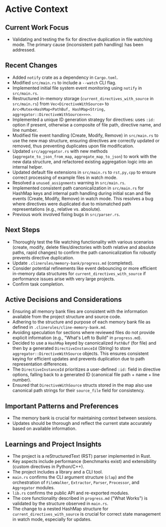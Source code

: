 # Active Context

## Current Work Focus

- Validating and testing the fix for directive duplication in file watching mode. The primary cause (inconsistent path handling) has been addressed.

## Recent Changes

- Added `notify` crate as a dependency in `Cargo.toml`.
- Modified `src/main.rs` to include a `--watch` CLI flag.
- Implemented initial file system event monitoring using `notify` in `src/main.rs`.
- Restructured in-memory storage (`current_directives_with_source` in `src/main.rs`) from `Vec<DirectiveWithSource>` to `Arc<Mutex<HashMap<PathBuf, HashMap<String, aggregator::DirectiveWithSource>>>>`.
- Implemented a unique ID generation strategy for directives: uses `:id:` option if present, otherwise a composite of file path, directive name, and line number.
- Modified file event handling (Create, Modify, Remove) in `src/main.rs` to use the new map structure, ensuring directives are correctly updated or removed, thus preventing duplicates upon file modification.
- Updated `src/aggregator.rs` with new methods (`aggregate_to_json_from_map`, `aggregate_map_to_json`) to work with the new data structure, and refactored existing aggregation logic into an internal helper.
- Updated default file extensions in `src/main.rs` to `rst,py,cpp` to ensure correct processing of example files in watch mode.
- Resolved a `unused_assignments` warning in `src/main.rs`.
- Implemented consistent path canonicalization in `src/main.rs` for HashMap keys and internal path handling during initial scan and file events (Create, Modify, Remove) in watch mode. This resolves a bug where directives were duplicated due to mismatched path representations (e.g., relative vs. absolute).
- Previous work involved fixing bugs in `src/parser.rs`.

## Next Steps

- Thoroughly test the file watching functionality with various scenarios (create, modify, delete files/directories with both relative and absolute paths, rapid changes) to confirm the path canonicalization fix robustly prevents directive duplication.
- Update `.clinerules/memory-bank/progress.md` (completed).
- Consider potential refinements like event debouncing or more efficient in-memory data structures for `current_directives_with_source` if performance issues arise with very large projects.
- Confirm task completion.

## Active Decisions and Considerations

- Ensuring all memory bank files are consistent with the information available from the project structure and source code.
- Adhering to the structure and purpose of each memory bank file as defined in `.clinerules/cline-memory-bank.md`.
- Avoiding speculation for sections where reviewed files do not provide explicit information (e.g., "What's Left to Build" in `progress.md`).
- Decided to use a `HashMap` keyed by canonicalized `PathBuf` (for file) and then by a generated `DirectiveInstanceId` (String) to store `aggregator::DirectiveWithSource` objects. This ensures consistent keying for efficient updates and prevents duplication due to path representation differences.
- The `DirectiveInstanceId` prioritizes a user-defined `:id:` field in directive options, falling back to a generated ID (canonical file path + name + line number).
- Ensured that `DirectiveWithSource` structs stored in the map also use canonical path strings for their `source_file` field for consistency.

## Important Patterns and Preferences

- The memory bank is crucial for maintaining context between sessions.
- Updates should be thorough and reflect the current state accurately based on available information.

## Learnings and Project Insights

- The project is a reStructuredText (RST) parser implemented in Rust.
- Key aspects include performance (benchmarks exist) and extensibility (custom directives in Python/C++).
- The project includes a library and a CLI tool.
- `main.rs` confirms the CLI argument structure (`clap`) and the orchestration of `FileWalker`, `Extractor`, `Parser`, `Processor`, and `Aggregator` modules.
- `lib.rs` confirms the public API and re-exported modules.
- The core functionality described in `progress.md` ("What Works") is validated by the structure observed in `main.rs`.
- The change to a nested HashMap structure for `current_directives_with_source` is crucial for correct state management in watch mode, especially for updates.
